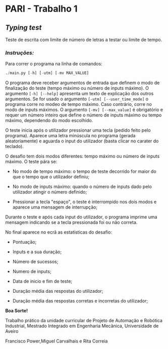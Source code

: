# PARI - Trabalho 1
## *Typing test*
Teste de escrita com limite de número de letras a testar ou limite de tempo.

### *Instruções:*

Para correr o programa na linha de comandos:

```py
./main.py [-h] [-utm] [-mv MAX_VALUE]
```
O programa deve receber argumentos de entrada que definem o modo de finalização do teste (tempo máximo ou número de inputs máximo).
O argumento `[-h] [--help]` apresenta um texto de explicação dos outros argumentos. 
Se for usado o argumento `[-utm] [--user_time_mode]` o programa corre no modeo de tempo máximo. Caso contrário, corre no modo de inputs máximos.
O argumento `[-mv] [--max_value]` é obrigatório e requer um número inteiro que define o número de inputs máximo ou tempo máximo, dependendo do modo escolhido.

O teste inicia após o utilizador pressionar uma tecla (pedido feito pelo programa). Aparece uma letra minúscula no programa (gerada aleatoriamente) e aguarda o input do utilizador (basta clicar no carater do teclado).

O desafio tem dois modos diferentes: tempo máximo ou número de inputs máximo. O teste pára se:

+ No modo de tempo máximo: o tempo de teste decorrido for maior do que o tempo que o utilizador definiu;

+ No modo de inputs máximo: quando o número de inputs dado pelo utilizador atingir o número definido;

+ Pressionar a tecla "espaço", o teste é interrompido nos dois modos e aparece uma mensagem de interrupção;

Durante o teste e após cada input do utilizador, o programa imprime uma mensagem indicando se a tecla pressionada foi ou não correta.

No final aparece no ecrã as estatísticas do desafio:

+ Pontuação; 

+ Inputs e a sua duração;

+ Número de sucessos;

+ Numero de inputs;

+ Data de inicio e fim de teste;

+ Duração média das respostas do utilizador;

+ Duração média das respostas corretas e incorretas do utilizador;

**Boa Sorte!**

Trabalho prático da unidade curricular de Projeto de Automação e Robótica Industrial, Mestrado Integrado em Engenharia Mecânica, Universidade de Aveiro

Francisco Power,Miguel Carvalhais e Rita Correia
